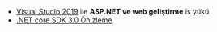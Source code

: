 * [Visual Studio 2019](https://visualstudio.microsoft.com/vs/) ile **ASP.NET ve web geliştirme** iş yükü
* [.NET core SDK 3.0 Önizleme](https://dotnet.microsoft.com/download/dotnet-core/3.0)
